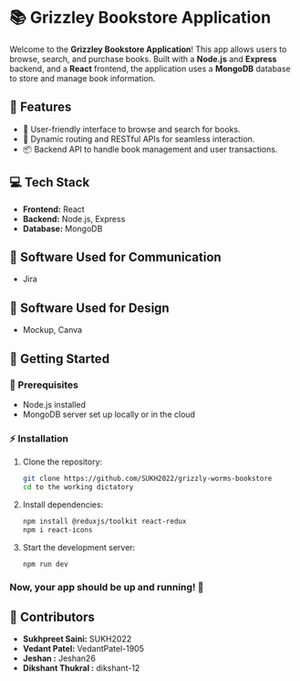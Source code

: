 # 📚 Grizzley Bookstore Application

Welcome to the **Grizzley Bookstore Application**! This app allows users to browse, search, and purchase books. Built with a **Node.js** and **Express** backend, and a **React** frontend, the application uses a **MongoDB** database to store and manage book information.

## 🚀 Features

- 🛒 User-friendly interface to browse and search for books.
- 🔄 Dynamic routing and RESTful APIs for seamless interaction.
- 📦 Backend API to handle book management and user transactions.

## 💻 Tech Stack

- **Frontend:** React  
- **Backend:** Node.js, Express  
- **Database:** MongoDB  

## 📱 Software Used for Communication

- Jira

## 🎨 Software Used for Design

- Mockup, Canva

## 🏁 Getting Started

### 🔧 Prerequisites
- Node.js installed
- MongoDB server set up locally or in the cloud

### ⚡ Installation

1. Clone the repository:  
   ```bash
   git clone https://github.com/SUKH2022/grizzly-worms-bookstore
   cd to the working dictatory 
   ```
2. Install dependencies: 
   ```bash
   npm install @reduxjs/toolkit react-redux
   npm i react-icons
   ```

3. Start the development server: 
   ```bash
   npm run dev
   ```

### Now, your app should be up and running! 🎉

## 👥 Contributors

- **Sukhpreet Saini:** SUKH2022  
- **Vedant Patel:** VedantPatel-1905
- **Jeshan :** Jeshan26 
- **Dikshant Thukral :** dikshant-12 